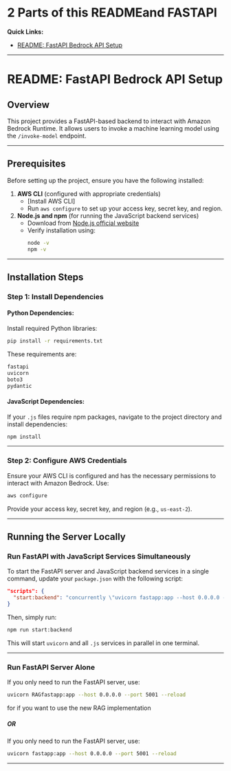 # 2 Parts of this READMEand FASTAPI

**Quick Links:**
- [README: FastAPI Bedrock API Setup](#overview)

---

# README: FastAPI Bedrock API Setup

## Overview
This project provides a FastAPI-based backend to interact with Amazon Bedrock Runtime. It allows users to invoke a machine learning model using the `/invoke-model` endpoint.

---

## Prerequisites

Before setting up the project, ensure you have the following installed:

1. **AWS CLI** (configured with appropriate credentials)
   - [Install AWS CLI]
   - Run `aws configure` to set up your access key, secret key, and region.
2. **Node.js and npm** (for running the JavaScript backend services)
   - Download from [Node.js official website](https://nodejs.org/)
   - Verify installation using:
     ```bash
     node -v
     npm -v
     ```

---

## Installation Steps

### Step 1: Install Dependencies

#### Python Dependencies:
Install required Python libraries:
```bash
pip install -r requirements.txt
```
These requirements are:
```bash
fastapi
uvicorn
boto3
pydantic
```

#### JavaScript Dependencies:
If your `.js` files require npm packages, navigate to the project directory and install dependencies:
```bash
npm install
```

---

### Step 2: Configure AWS Credentials

Ensure your AWS CLI is configured and has the necessary permissions to interact with Amazon Bedrock. Use:
```bash
aws configure
```
Provide your access key, secret key, and region (e.g., `us-east-2`).

---

## Running the Server Locally

### Run FastAPI with JavaScript Services Simultaneously

To start the FastAPI server and JavaScript backend services in a single command, update your `package.json` with the following script:

```json
"scripts": {
  "start:backend": "concurrently \"uvicorn fastapp:app --host 0.0.0.0 --port 5001 --reload\" \"node database.js\" \"node user_shopping_cart.js\" \"node third_script.js\""
}
```

Then, simply run:
```bash
npm run start:backend
```

This will start `uvicorn` and all `.js` services in parallel in one terminal.

---

### Run FastAPI Server Alone
If you only need to run the FastAPI server, use:
```bash
uvicorn RAGfastapp:app --host 0.0.0.0 --port 5001 --reload
```
for if you want to use the new RAG implementation

##### OR

If you only need to run the FastAPI server, use:
```bash
uvicorn fastapp:app --host 0.0.0.0 --port 5001 --reload
```

---
